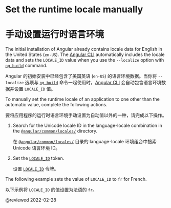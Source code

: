 # Set the runtime locale manually

# 手动设置运行时语言环境

<!--todo: The Angular CLI sets the locale ID token as part of the translation. -->

<!--todo: To override the provider for the locale ID token. -->

The initial installation of Angular already contains locale data for English in the United States (`en-US`).
The [Angular CLI][AioCliMain] automatically includes the locale data and sets the `LOCALE_ID` value when you use the `--localize` option with [`ng build`][AioCliBuild] command.

Angular 的初始安装中已经包含了美国英语 (`en-US`) 的语言环境数据。当你将 `--localize` 选项与 [`ng build`][AioCliBuild] 命令一起使用时，[Angular CLI][AioCliMain] 会自动包含语言环境数据并设置 `LOCALE_ID` 值。

To manually set the runtime locale of an application to one other than the automatic value, complete the following actions.

要将应用程序的运行时语言环境手动设置为自动值以外的一种，请完成以下操作。

1. Search for the Unicode locale ID in the language-locale combination in the [`@angular/common/locales/`][UnpkgBrowseAngularCommonLocales] directory.

   在 [`@angular/common/locales/`][UnpkgBrowseAngularCommonLocales] 目录的 language-locale 环境组合中搜索 Unicode 语言环境 ID。

1. Set the [`LOCALE_ID`][AioApiCoreLocaleId] token.

   设置 [`LOCALE_ID`][AioApiCoreLocaleId] 令牌。

The following example sets the value of `LOCALE_ID` to `fr` for French.

以下示例将 `LOCALE_ID` 的值设置为法语的 `fr`。

<code-example header="src/app/app.module.ts" path="i18n/doc-files/app.module.ts" region="locale-id"></code-example>

<!-- links -->

[AioApiCoreLocaleId]: api/core/LOCALE_ID "LOCALE_ID | Core - API | Angular"

[AioCliMain]: cli "CLI Overview and Command Reference | Angular"

[AioCliBuild]: cli/build "ng build | CLI | Angular"

<!-- external links -->

[UnpkgBrowseAngularCommonLocales]: https://unpkg.com/browse/@angular/common/locales "@angular/common/locales | Unpkg"

<!-- end links -->

@reviewed 2022-02-28